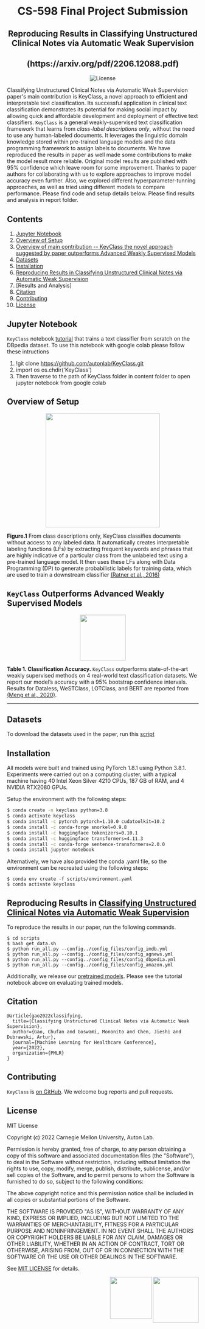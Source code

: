 <h1 align="center">CS-598 Final Project Submission</h1>
<h2 align="center">Reproducing Results in Classifying Unstructured Clinical Notes via Automatic Weak Supervision</h2>
<h2 align="center">(https://arxiv.org/pdf/2206.12088.pdf)</h2>
<p align="center">
<img alt="License" src="https://img.shields.io/badge/License-MIT-yellow.svg">
</p>

Classifying Unstructured Clinical Notes via Automatic Weak Supervision paper's main contribution is KeyClass, a novel approach to efficient and interpretable text classification. Its successful application in clinical text classification demonstrates its potential for making social impact by allowing quick and affordable development and deployment of effective text classifiers.
`KeyClass` is a general weakly-supervised text classification framework that learns from *class-label descriptions only*, without the need to use any human-labeled documents. It leverages the linguistic domain knowledge stored within pre-trained language models and the data programming framework to assign labels to documents. We have reproduced the results in paper as well made some contributions to make the model result more reliable. Original model results are published with 95% confidence which leave room for some improvement.
Thanks to paper authors for collaborating with us to explore approaches to improve model accuracy even further. Also, we explored different hyperparameter-tunning approaches, as well as tried using different models to compare performance. Please find code and setup details below. Please find results and analysis in report folder.

## Contents
1. [Jupyter Notebook](#tutorial)
2. [Overview of Setup](#methodology) 
3. [Overview of main contribution -- KeyClass the novel approach suggested by paper outperforms Advanced Weakly Supervised Models](#results) 
4. [Datasets](#datasets)
5. [Installation](#installation)
6. [Reproducing Results in Classifying Unstructured Clinical Notes via Automatic Weak Supervision](#reproduce)
7. [Results and Analysis]
7. [Citation](#citation)
8. [Contributing](#contrib)
9. [License](#license)

<a id="tutorial"></a>
## Jupyter Notebook
`KeyClass` notebook [tutorial](https://github.com/autonlab/KeyClass/blob/main/tutorials/Tutorial%20on%20IMDB.ipynb) that trains a text classifier from scratch on the DBpedia dataset.
To use this notebook with google colab please follow these intructions
1. !git clone https://github.com/autonlab/KeyClass.git
2. import os
   os.chdir('KeyClass')
3. Then traverse to the path of KeyClass folder in content folder to open jupyter notebook from google colab


<a id="methodology"></a>
## Overview of Setup 

<p align="center">
<img height ="300px" src="assets/KeyClass.png">
</p>

**Figure.1** From class descriptions only, KeyClass classifies documents without access to any labeled data. It automatically creates interpretable labeling functions (LFs) by extracting frequent keywords and phrases that are highly indicative of a particular class from the unlabeled text using a pre-trained language model. It then uses these LFs along with Data Programming (DP) to generate probabilistic labels for training data, which are used to train a downstream classifier [(Ratner et al., 2016)](https://arxiv.org/abs/1605.07723)

<a id="results"></a>
## `KeyClass` Outperforms Advanced Weakly Supervised Models

<p align="center">
<img height ="120px" src="assets/result_table.png">
</p>

**Table 1.    Classification Accuracy.** `KeyClass` outperforms state-of-the-art weakly supervised methods on 4 real-world text classification datasets. We report our model’s accuracy with a 95% bootstrap confidence intervals. Results for Dataless, WeSTClass,
LOTClass, and BERT are reported from [(Meng et al., 2020)](https://arxiv.org/abs/2010.07245).


----
<a id="datasets"></a>
## Datasets

To download the datasets used in the paper, run this [script](https://github.com/autonlab/KeyClass/blob/main/scripts/get_data.sh)



<a id="installation"></a>
## Installation

All models were built and trained using PyTorch 1.8.1 using Python 3.8.1. Experiments were carried out on a computing cluster, with a typical machine having 40 Intel Xeon Silver 4210 CPUs, 187 GB of RAM, and 4 NVIDIA RTX2080 GPUs.

Setup the environment with the following steps: 

``` bash
$ conda create -n keyclass python=3.8
$ conda activate keyclass
$ conda install -c pytorch pytorch=1.10.0 cudatoolkit=10.2
$ conda install -c conda-forge snorkel=0.9.8
$ conda install -c huggingface tokenizers=0.10.1
$ conda install -c huggingface transformers=4.11.3
$ conda install -c conda-forge sentence-transformers=2.0.0
$ conda install jupyter notebook
```
Alternatively, we have also provided the conda .yaml file, so the environment can be recreated using the following steps:
```
$ conda env create -f scripts/environment.yaml
$ conda activate keyclass
```

<a id="reproduce"></a>
## Reproducing Results in [Classifying Unstructured Clinical Notes via Automatic Weak Supervision](https://arxiv.org/pdf/2206.12088.pdf)
To reproduce the results in our paper, run the following commands. 
```
$ cd scripts
$ bash get_data.sh
$ python run_all.py --config../config_files/config_imdb.yml
$ python run_all.py --config../config_files/config_agnews.yml
$ python run_all.py --config../config_files/config_dbpedia.yml
$ python run_all.py --config../config_files/config_amazon.yml
```
Additionally, we release our [pretrained models](https://github.com/autonlab/KeyClass/releases/tag/v1.0). Please see the tutorial notebook above on evaluating trained models.

<a id="citation"></a>
## Citation
```
@article{gao2022classifying,
  title={Classifying Unstructured Clinical Notes via Automatic Weak Supervision},
  author={Gao, Chufan and Goswami, Mononito and Chen, Jieshi and Dubrawski, Artur},
  journal={Machine Learning for Healthcare Conference},
  year={2022},
  organization={PMLR}
}
```
<a id="contrib"></a>
## Contributing

`KeyClass` is [on GitHub]. We welcome bug reports and pull requests.

[on GitHub]: https://github.com/autonlab/KeyClass.git

<a id="license"></a>
## License

MIT License

Copyright (c) 2022 Carnegie Mellon University, Auton Lab.

Permission is hereby granted, free of charge, to any person obtaining a copy of this software and associated documentation files (the "Software"), to deal in the Software without restriction, including without limitation the rights to use, copy, modify, merge, publish, distribute, sublicense, and/or sell copies of the Software, and to permit persons to whom the Software is furnished to do so, subject to the following conditions:

The above copyright notice and this permission notice shall be included in all copies or substantial portions of the Software.

THE SOFTWARE IS PROVIDED "AS IS", WITHOUT WARRANTY OF ANY KIND, EXPRESS OR IMPLIED, INCLUDING BUT NOT LIMITED TO THE WARRANTIES OF MERCHANTABILITY, FITNESS FOR A PARTICULAR PURPOSE AND NONINFRINGEMENT. IN NO EVENT SHALL THE AUTHORS OR COPYRIGHT HOLDERS BE LIABLE FOR ANY CLAIM, DAMAGES OR OTHER LIABILITY, WHETHER IN AN ACTION OF CONTRACT, TORT OR OTHERWISE, ARISING FROM, OUT OF OR IN CONNECTION WITH THE SOFTWARE OR THE USE OR OTHER DEALINGS IN THE SOFTWARE.

See [MIT LICENSE](https://github.com/autonlab/KeyClass/blob/main/LICENSE) for details.

<img align="right" height ="120px" src="assets/cmu_logo.png">
<img align="right" height ="110px" src="assets/autonlab_logo.png"> 
